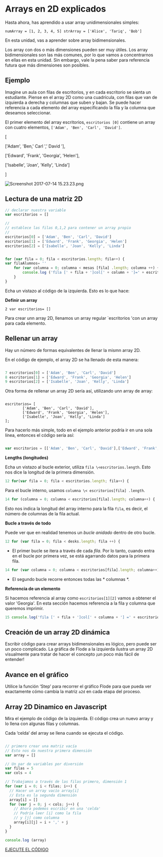 # Arrays en 2D explicados

Hasta ahora, has aprendido a usar array unidimensionales simples:

```
numArray = [1, 2, 3, 4, 5] strArray = ['Alice', 'Tariq', 'Bob']
```

En esta unidad, vas a aprender sobre array bidimensionales.

Los array con dos o más dimensiones pueden ser muy útiles. Los array bidimensionales son las más comunes, por lo que vamos a concentrarnos en ellas en esta unidad. Sin embargo, vale la pena saber para referencia futura que más dimensiones son posibles.

## Ejemplo

Imagine un aula con filas de escritorios, y en cada escritorio se sienta un estudiante. Piense en el array 2D como una cuadrícula, con filas que van de izquierda a derecha y columnas que suben y bajan. Se puede hacer referencia a cada elemento del array especificando la fila y la columna que deseamos seleccionar.

El primer elemento del array escritorios, `escritorios [0]` contiene un array con cuatro elementos, `['Adam', 'Ben', 'Carl', 'David']`.

[

 ['Adam', 'Ben,' Carl ',' David '],

 ['Edward', 'Frank', 'Georgia', 'Helen'],

 ['Isabelle', 'Joan', 'Kelly', 'Linda']

]

![Screenshot 2017-07-14 15.23.23.png](resources/89C7CA5C566D655F7B8E9AAF8ABC3D9C.png)

## Lectura de una matriz 2D
 
```js
// declarar nuestra variable
var escritorios = []

//
// establece las filas 0,1,2 para contener un array propio
//
escritorios[0] = ['Adam', 'Ben', 'Carl', 'David']
escritorios[1] = ['Edward', 'Frank', 'Georgia', 'Helen']
escritorios[2] = ['Isabelle', 'Joan', 'Kelly', 'Linda']


for (var fila = 0; fila < escritorios.length; fila++) {
var filaAlumnos= ''
	for (var columna = 0; columna < mesas [fila] .length; columna ++) {
		console.log ('fila [' + fila + ']col[' + column + ']=' + escritorios[fila][columna]);
	}
}

```

Echa un vistazo al código de la izquierda. Esto es lo que hace:

**Definir un array**
 
```
2 var escritorios= []
```

Para crear unn array 2D, llenamos un array regular `escritorios 'con un array para cada elemento.

Rellenar un array
-----------------

Hay un número de formas equivalentes de llenar la mismn array 2D.

En el código de ejemplo, el array 2D se ha llenado de esta manera:

```js

7 escritorios[0] = ['Adam', 'Ben', 'Carl', 'David']
8 escritorios[1] = ['Edward', 'Frank', 'Georgia', 'Helen']
9 escritorios[2] = ['Isabelle', 'Joan', 'Kelly', 'Linda']

```

Otra forma de rellenar un array 2D sería así, utilizando unn array de array:

```

escritorios= [
        ['Adam', 'Ben', 'Carl', 'David'],
        ['Edward', 'Frank', 'Georgia', 'Helen'],
        ['Isabelle', 'Joan', 'Kelly', 'Linda']
];

```

Para hacerlo más simple, todo en el ejemplo anterior podría ir en una sola línea, entonces el código sería así:

```js

var escritorios = [['Adam', 'Ben', 'Carl', 'David'],['Edward', 'Frank', 'Georgia', 'Helen'],['Isabelle', 'Joan', 'Kelly', 'Linda']];

```

**Lengths (longitudes)** 

Echa un vistazo al bucle exterior, utiliza `fila \<escritorios.length`. Esto nos dice la longitud de la primera dimensión.

```js
12 for(var fila = 0; fila < escritorios.length; fila++) {
```

Para el bucle interno, usamos `columna \< escritorios[fila] .length`.

```js
14 for (columna = 0; columna < escritorios[fila].length; columna++) {
```

Esto nos indica la longitud del array interno para la fila `fila`, es decir, el número de columnas de la fila actual.

**Bucle a través de todo** 

Puede ver que en realidad tenemos un *bucle anidado* dentro de otro bucle.

```js
12 for (var fila = 0; fila < desks.length; fila ++) {
```

* El primer bucle se itera a través de cada *fila*. Por lo tanto, cuando entra en el bucle por primera vez, se está agarrando datos para la primera fila.

```js
14 for (var columna = 0; columna < escritorios[fila].length; columna++) {
```

* El segundo bucle recorre entonces todas las * columnas *.

**Referencia de un elemento** 

Si hacemos referencia al array como `escritorios[1][2]` vamos a obtener el valor 'Georgia'. En esta sección hacemos referencia a la fila y columna que queremos imprimir.

```js
15 console.log('fila [' + fila + ']col[' + columna + '] =' + escritorios[fila] [columna]);
```

## Creación de un array 2D dinámica
 
Escribir código para crear arrays bidimensionales es lógico, pero puede ser un poco complicado. La gráfica de Flode a la izquierda ilustra un array 2D visualmente para tratar de hacer el concepto ¡un poco más fácil de entender!

## Avance en el gráfico
 
Utilice la función ‘Step’ para recorrer el gráfico Flode para que pueda ver exactamente cómo cambia la matriz `a2d` en cada etapa del proceso.

## Array 2D Dinamico en Javascript

Mira el ejemplo de código de la izquierda. El código crea un nuevo array y lo llena con algunas filas y columnas.

Cada ‘celda’ del array se llena cuando se ejecuta el código.

```js

// primero crear una matriz vacía 
// Esto nos da nuestra primera dimensión
var array = []

// Un par de variables por diversión
var filas = 5
var cols = 4

// Trabajamos a través de las filas primero, dimensión 1
for (var i = 0; i < filas; i++) {
  // Hacer un array vacío array[i] 
  // Esta es la segunda dimensión
  array[i] = []
  for (var j = 0; j < cols; j++) {
    // Ahora podemos escribir en una 'celda'
    // Podría leer [i] como la fila
    // y [j] como columna
    array[i][j] = i + ',' + j
  }
}

console.log (array)

```

[EJECUTE EL CÓDIGO]()

